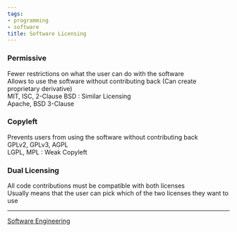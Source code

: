 ```yaml
---
tags:
- programming
- software
title: Software Licensing
---
```


### Permissive

Fewer restrictions on what the user can do with the software  
Allows to use the software without contributing back (Can create proprietary derivative)  
MIT, ISC, 2-Clause BSD : Similar Licensing  
Apache, BSD 3-Clause

### Copyleft

Prevents users from using the software without contributing back  
GPLv2, GPLv3, AGPL  
LGPL, MPL : Weak Copyleft

### Dual Licensing

All code contributions must be compatible with both licenses  
Usually means that the user can pick which of the two licenses they want to use

---

[Software Engineering](../software-engineering.md)
